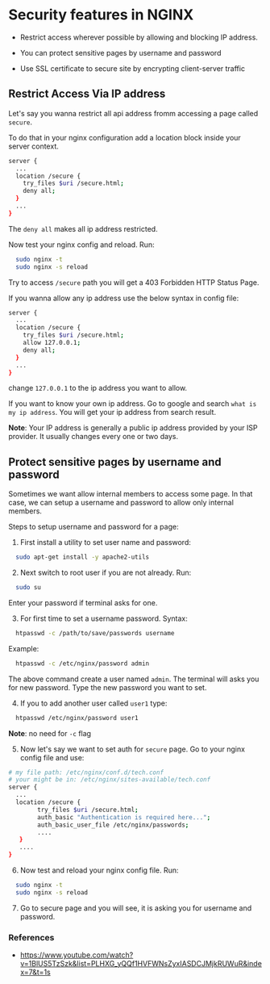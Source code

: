 # Security features in NGINX

- Restrict access wherever possible by allowing and blocking IP address.

- You can protect sensitive pages by username and password

- Use SSL certificate to secure site by encrypting client-server traffic

## Restrict Access Via IP address

Let's say you wanna restrict all api address fromm accessing a page called `secure`.

To do that in your nginx configuration add a location block inside your server context.

```bash
server {
  ...
  location /secure {
    try_files $uri /secure.html;
    deny all;
  }
  ...
}
```

The `deny all` makes all ip address restricted.

Now test your nginx config and reload. Run:

```bash
  sudo nginx -t
  sudo nginx -s reload
```

Try to access `/secure` path you will get a 403 Forbidden HTTP Status Page.

If you wanna allow any ip address use the below syntax in config file:

```bash
server {
  ...
  location /secure {
    try_files $uri /secure.html;
    allow 127.0.0.1;
    deny all;
  }
  ...
}
```

change `127.0.0.1` to the ip address you want to allow.

If you want to know your own ip address. Go to google and search `what is my ip address`. You will get your ip address from search result.

**Note**: Your IP address is generally a public ip address provided by your ISP provider. It usually changes every one or two days.

## Protect sensitive pages by username and password

Sometimes we want allow internal members to access some page. In that case, we can setup a username and password to allow only internal members.

Steps to setup username and password for a page:

1. First install a utility to set user name and password:

```bash
  sudo apt-get install -y apache2-utils
```

2. Next switch to root user if you are not already. Run:

```bash
  sudo su
```

Enter your password if terminal asks for one.

3. For first time to set a username password.
   Syntax:

```bash
  htpasswd -c /path/to/save/passwords username
```

Example:

```bash
  htpasswd -c /etc/nginx/password admin
```

The above command create a user named `admin`. The terminal will asks you for new password. Type the new password you want to set.

4. If you to add another user called `user1` type:

```bash
  htpasswd /etc/nginx/password user1
```

**Note**: no need for `-c` flag

5. Now let's say we want to set auth for `secure` page. Go to your nginx config file and use:

```bash
# my file path: /etc/nginx/conf.d/tech.conf
# your might be in: /etc/nginx/sites-available/tech.conf
server {
  ...
  location /secure {
        try_files $uri /secure.html;
        auth_basic "Authentication is required here...";
        auth_basic_user_file /etc/nginx/passwords;
        ....
   }
   ....
}
```

6. Now test and reload your nginx config file. Run:

```bash
  sudo nginx -t
  sudo nginx -s reload
```

7. Go to secure page and you will see, it is asking you for username and password.

### References

- https://www.youtube.com/watch?v=1BlUS5TzSzk&list=PLHXG_yQQf1HVFWNsZyxIASDCJMjkRUWuR&index=7&t=1s
